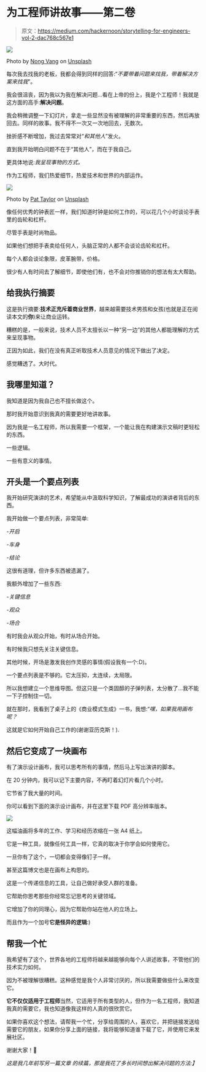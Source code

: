 # 为工程师讲故事——第二卷

> 原文：<https://medium.com/hackernoon/storytelling-for-engineers-vol-2-dac768c567e1>

![](img/32082342ec17b342bd802fca43cdcff1.png)

Photo by [Nong Vang](https://unsplash.com/photos/9pw4TKvT3po?utm_source=unsplash&utm_medium=referral&utm_content=creditCopyText) on [Unsplash](https://unsplash.com/search/photos/storytelling?utm_source=unsplash&utm_medium=referral&utm_content=creditCopyText)

每次我去找我的老板，我都会得到同样的回答:“*不要带着问题来找我，带着解决方案来找我*”。

我会很沮丧，因为我以为我在解决问题…看在上帝的份上，我是个工程师！我就是这方面的高手:**解决问题**。

我会稍微调整一下幻灯片，拿走一些显然没有被理解的非常重要的东西，然后再放回去。同样的故事。我不得不一次又一次地回去，无数次。

挫折感不断增加，我过去常常对“*和其他人*”发火。

直到我开始明白问题不在于“其他人”，而在于我自己。

更具体地说:*我呈现事物的方式。*

作为工程师，我们热爱细节，热爱技术和世界的内部运作。

![](img/1c0f37a44ecb3d4630285298d4c931e3.png)

Photo by [Pat Taylor](https://unsplash.com/photos/12V36G17IbQ?utm_source=unsplash&utm_medium=referral&utm_content=creditCopyText) on [Unsplash](https://unsplash.com/?utm_source=unsplash&utm_medium=referral&utm_content=creditCopyText)

像任何优秀的钟表匠一样，我们知道时钟是如何工作的，可以花几个小时谈论手表里的齿轮和杠杆。

尽管手表是时尚物品。

如果他们想把手表卖给任何人，头脑正常的人都不会谈论齿轮和杠杆。

每个人都会谈论象限，皮革腕带，价格。

很少有人有时间去了解细节，即使他们有，也不会对你推销你的想法有太大帮助。

## 给我执行摘要

这是执行摘要:**技术正充斥着商业世界**，越来越需要技术男孩和女孩(也就是正在阅读本文的**你**)来让商业运转。

糟糕的是，一般来说，技术人员不太擅长以一种“另一边”的其他人都能理解的方式来呈现事物。

正因为如此，我们在没有真正听取技术人员意见的情况下做出了决定。

感觉糟透了。大时代。

## 我哪里知道？

我知道是因为我自己也不擅长做这个。

那时我开始意识到我真的需要更好地讲故事。

因为我是一名工程师，所以我需要一个框架，一个能让我在构建演示文稿时更轻松的东西。

一些逻辑。

一些有意义的事情。

## 开头是一个要点列表

我开始研究演讲的艺术，希望能从中汲取科学知识，了解最成功的演讲者背后的东西。

我开始做一个要点列表，非常简单:

*-开启*

*-车身*

*-结论*

这很有道理，但许多东西被遗漏了。

我额外增加了一些东西:

*-关键信息*

*-观众*

*-场合*

有时我会从观众开始，有时从场合开始。

有时候我只想先关注关键信息。

其他时候，开场是激发我创作灵感的事情(假设我有一个:D)。

一个要点列表是不够的。它太压抑，太连续，太局限。

所以我想建立一个思维导图。但这只是一个类固醇的子弹列表，太分散了…我不能一下子控制住一切。

就在那时，我看到了桌子上的《商业模式生成》一书，我想:“*嘿，如果我用画布呢？*

这就是它如何开始自己工作的(谢谢亚历克斯！).

## 然后它变成了一块画布

有了演示设计画布，我可以思考所有的事情，然后马上写出演讲的脚本。

在 20 分钟内，我可以记下主要内容，不再盯着幻灯片看几个小时。

它节省了我大量的时间。

你可以看到下面的演示设计画布，并在这里下载 PDF 高分辨率版本。

![](img/536ddaadbdd22b734010aad4617bbcb5.png)

这幅油画将多年的工作、学习和经历浓缩在一张 A4 纸上。

它是一种工具，就像任何工具一样，它真的取决于你学会如何使用它。

一旦你有了这个，一切都会变得像钉子一样。

甚至这篇博文也是在画布上构思的。

这是一个传递信息的工具，让自己做好承受人群的准备。

它帮助你思考那些你经常忘记思考的关键领域。

它增加了你的同理心，因为它帮助你站在他人的立场上。

而且作为一个加号**它是怪异的逻辑**:)

## 帮我一个忙

我希望有了这个，世界各地的工程师将越来越能够向每个人讲述故事，不管他们的技术实力如何。

因为不被理解很糟糕。这种感觉是我个人非常讨厌的，所以我需要做些什么来改变它。

**它不仅仅适用于工程师**当然，它适用于所有类型的人，但作为一名工程师，我知道我真的需要它，我也知道像我这样的人真的很欣赏它。

如果你喜欢这个想法，请帮我一个忙，分享给周围的人，喜欢它，并把链接发送给需要它的朋友，如果你分享上面的链接，我将能够知道谁下载了它，并使用它来发展社区。

谢谢大家！🙏

*这是我几年前写另一篇文章* *的续篇，那是我花了多长时间想出解决问题的方法:】*